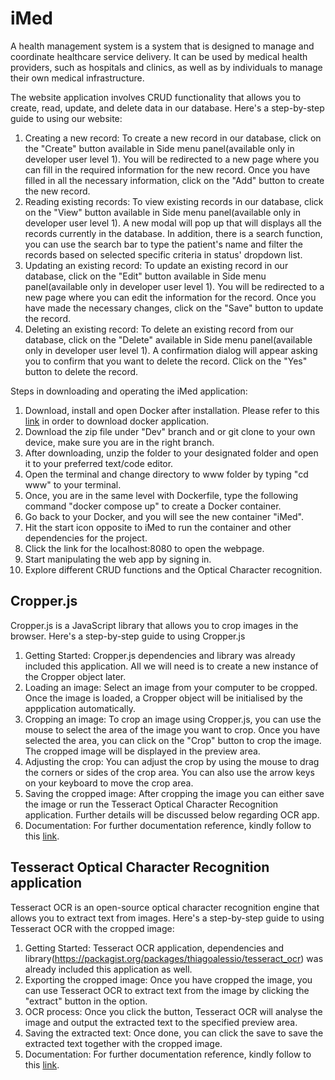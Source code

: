 # iMed

A health management system is a system that is designed to manage and coordinate healthcare service delivery. It can be used by medical health providers, such as hospitals and clinics, as well as by individuals to manage their own medical infrastructure.

The website application involves CRUD functionality that allows you to create, read, update, and delete data in our database. Here's a step-by-step guide to using our website:

1. Creating a new record:
   To create a new record in our database, click on the "Create" button available in Side menu panel(available only in developer user level 1). You will be redirected to a new page where you can fill in the required information for the new record. Once you have filled in all the necessary information, click on the "Add" button to create the new record.
2. Reading existing records:
   To view existing records in our database, click on the "View" button available in Side menu panel(available only in developer user level 1). A new modal will pop up that will displays all the records currently in the database.
   In addition, there is a search function, you can use the search bar to type the patient's name and filter the records based on selected specific criteria in status' dropdown list.
3. Updating an existing record:
   To update an existing record in our database, click on the "Edit" button available in Side menu panel(available only in developer user level 1). You will be redirected to a new page where you can edit the information for the record. Once you have made the necessary changes, click on the "Save" button to update the record.
4. Deleting an existing record:
   To delete an existing record from our database, click on the "Delete" available in Side menu panel(available only in developer user level 1). A confirmation dialog will appear asking you to confirm that you want to delete the record. Click on the "Yes" button to delete the record.

Steps in downloading and operating the iMed application:

1. Download, install and open Docker after installation. Please refer to this [link](https://www.docker.com/products/docker-desktop) in order to download docker application.
2. Download the zip file under "Dev" branch and or git clone to your own device, make sure you are in the right branch.
3. After downloading, unzip the folder to your designated folder and open it to your preferred text/code editor.
4. Open the terminal and change directory to www folder by typing "cd www" to your terminal.
5. Once, you are in the same level with Dockerfile, type the following command "docker compose up" to create a Docker container.
6. Go back to your Docker, and you will see the new container "iMed".
7. Hit the start icon opposite to iMed to run the container and other dependencies for the project.
8. Click the link for the localhost:8080 to open the webpage.
9. Start manipulating the web app by signing in.
10. Explore different CRUD functions and the Optical Character recognition.

## Cropper.js

Cropper.js is a JavaScript library that allows you to crop images in the browser. Here's a step-by-step guide to using Cropper.js

1. Getting Started:
   Cropper.js dependencies and library was already included this application. All we will need is to create a new instance of the Cropper object later.
2. Loading an image:
   Select an image from your computer to be cropped. Once the image is loaded, a Cropper object will be initialised by the appplication automatically.
3. Cropping an image:
   To crop an image using Cropper.js, you can use the mouse to select the area of the image you want to crop. Once you have selected the area, you can click on the "Crop" button to crop the image. The cropped image will be displayed in the preview area.
4. Adjusting the crop:
   You can adjust the crop by using the mouse to drag the corners or sides of the crop area. You can also use the arrow keys on your keyboard to move the crop area.
5. Saving the cropped image:
   After cropping the image you can either save the image or run the Tesseract Optical Character Recognition application. Further details will be discussed below regarding OCR app.
6. Documentation:
   For further documentation reference, kindly follow to this [link](https://github.com/fengyuanchen/cropperjs#events).

## Tesseract Optical Character Recognition application

Tesseract OCR is an open-source optical character recognition engine that allows you to extract text from images. Here's a step-by-step guide to using Tesseract OCR with the cropped image:

1. Getting Started:
   Tesseract OCR application, dependencies and library(https://packagist.org/packages/thiagoalessio/tesseract_ocr) was already included this application as well.
2. Exporting the cropped image:
   Once you have cropped the image, you can use Tesseract OCR to extract text from the image by clicking the "extract" button in the option.
3. OCR process:
   Once you click the button, Tesseract OCR will analyse the image and output the extracted text to the specified preview area.
4. Saving the extracted text:
   Once done, you can click the save to save the extracted text together with the cropped image.
5. Documentation:
   For further documentation reference, kindly follow to this [link](https://packagist.org/packages/thiagoalessio/tesseract_ocr).